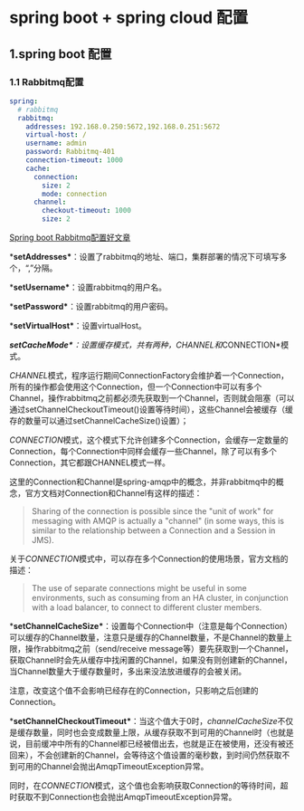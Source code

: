 # spring boot + spring cloud 配置

## 1.spring boot 配置

### 1.1 Rabbitmq配置

```yml
spring: 
  # rabbitmq
  rabbitmq:
    addresses: 192.168.0.250:5672,192.168.0.251:5672
    virtual-host: /
    username: admin
    password: Rabbitmq-401
    connection-timeout: 1000
    cache:
      connection:
        size: 2
        mode: connection    
      channel:
        checkout-timeout: 1000
        size: 2

```

[Spring boot Rabbitmq配置好文章](https://www.jianshu.com/p/2c2a7cfdd38a)

***setAddresses\***：设置了rabbitmq的地址、端口，集群部署的情况下可填写多个，“,”分隔。

***setUsername\***：设置rabbitmq的用户名。

***setPassword\***：设置rabbitmq的用户密码。

***setVirtualHost\***：设置virtualHost。

***setCacheMode\***：设置缓存模式，共有两种，*CHANNEL*和*CONNECTION*模式。

*CHANNEL*模式，程序运行期间ConnectionFactory会维护着一个Connection，所有的操作都会使用这个Connection，但一个Connection中可以有多个Channel，操作rabbitmq之前都必须先获取到一个Channel，否则就会阻塞（可以通过setChannelCheckoutTimeout()设置等待时间），这些Channel会被缓存（缓存的数量可以通过setChannelCacheSize()设置）；

*CONNECTION*模式，这个模式下允许创建多个Connection，会缓存一定数量的Connection，每个Connection中同样会缓存一些Channel，除了可以有多个Connection，其它都跟CHANNEL模式一样。

这里的Connection和Channel是spring-amqp中的概念，并非rabbitmq中的概念，官方文档对Connection和Channel有这样的描述：

> Sharing of the connection is possible since the "unit of work" for messaging with AMQP is actually a "channel" (in some ways, this is similar to the relationship between a Connection and a Session in JMS).

关于*CONNECTION*模式中，可以存在多个Connection的使用场景，官方文档的描述：

> The use of separate connections might be useful in some environments, such as consuming from an HA cluster, in conjunction with a load balancer, to connect to different cluster members.

***setChannelCacheSize\***：设置每个Connection中（注意是每个Connection）可以缓存的Channel数量，注意只是缓存的Channel数量，不是Channel的数量上限，操作rabbitmq之前（send/receive message等）要先获取到一个Channel，获取Channel时会先从缓存中找闲置的Channel，如果没有则创建新的Channel，当Channel数量大于缓存数量时，多出来没法放进缓存的会被关闭。

注意，改变这个值不会影响已经存在的Connection，只影响之后创建的Connection。

***setChannelCheckoutTimeout\***：当这个值大于0时，*channelCacheSize*不仅是缓存数量，同时也会变成数量上限，从缓存获取不到可用的Channel时（也就是说，目前缓冲中所有的Channel都已经被借出去，也就是正在被使用，还没有被还回来），不会创建新的Channel，会等待这个值设置的毫秒数，到时间仍然获取不到可用的Channel会抛出AmqpTimeoutException异常。

同时，在*CONNECTION*模式，这个值也会影响获取Connection的等待时间，超时获取不到Connection也会抛出AmqpTimeoutException异常。



